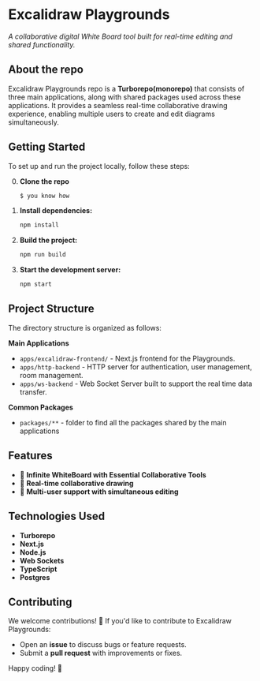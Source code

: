 # Excalidraw Playgrounds

_A collaborative digital White Board tool built for real-time editing and shared functionality._

## About the repo

Excalidraw Playgrounds repo is a **Turborepo(monorepo)** that consists of three main applications, along with shared packages used across these applications. It provides a seamless real-time collaborative drawing experience, enabling multiple users to create and edit diagrams simultaneously.

## Getting Started

To set up and run the project locally, follow these steps:

0. **Clone the repo**

   ```sh
   $ you know how
   ```

1. **Install dependencies:**
   ```sh
   npm install
   ```
2. **Build the project:**
   ```sh
   npm run build
   ```
3. **Start the development server:**
   ```sh
   npm start
   ```

## Project Structure

The directory structure is organized as follows:

**Main Applications**

- `apps/excalidraw-frontend/` - Next.js frontend for the Playgrounds.
- `apps/http-backend` - HTTP server for authentication, user management, room management.
- `apps/ws-backend` - Web Socket Server built to support the real time data transfer.

**Common Packages**

- `packages/**` - folder to find all the packages shared by the main applications

## Features

- 🎨 **Infinite WhiteBoard with Essential Collaborative Tools**
- 💬 **Real-time collaborative drawing**
- 👥 **Multi-user support with simultaneous editing**

## Technologies Used

- **Turborepo**
- **Next.js**
- **Node.js**
- **Web Sockets**
- **TypeScript**
- **Postgres**

## Contributing

We welcome contributions! 🚀 If you'd like to contribute to Excalidraw Playgrounds:

- Open an **issue** to discuss bugs or feature requests.
- Submit a **pull request** with improvements or fixes.

Happy coding! 🎉
